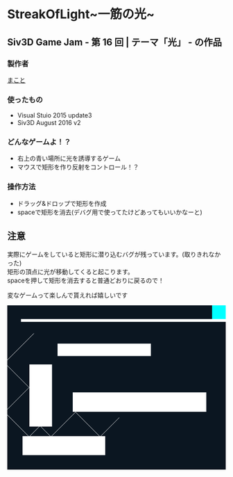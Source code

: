 # StreakOfLight~一筋の光~

## Siv3D Game Jam - 第 16 回 | テーマ「光」 - の作品

### 製作者
[まこと](https://twitter.com/language_43)

### 使ったもの
* Visual Stuio 2015 update3
* Siv3D August 2016 v2

### どんなゲームよ！？
* 右上の青い場所に光を誘導するゲーム
* マウスで矩形を作り反射をコントロール！？


### 操作方法
* ドラッグ&ドロップで矩形を作成
* spaceで矩形を消去(デバグ用で使ってたけどあってもいいかなーと)

## 注意
実際にゲームをしていると矩形に潜り込むバグが残っています。(取りきれなかった)  
矩形の頂点に光が移動してくると起こります。   
spaceを押して矩形を消去すると普通どおりに戻るので！  

変なゲームって楽しんで貰えれば嬉しいです

![](ss.png)
